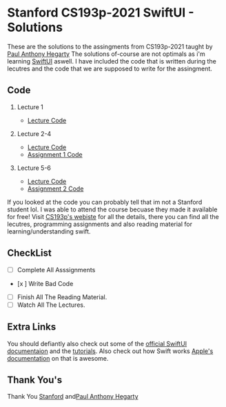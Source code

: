 # Stanford CS193p-2021 SwiftUI - Solutions

These are the solutions to the assingments from CS193p-2021 taught by [Paul Anthony Hegarty](https://profiles.stanford.edu/paul-hegarty) 
The solutions of-course are not optimals as i'm learning [SwiftUI](https://developer.apple.com/xcode/swiftui/) aswell. 
I have included the code that is written during the lecutres and the code that we are supposed to write for the assingment. 

## Code

1. Lecture 1 
    - [Lecture Code](https://github.com/OneUpWallStreet/Stanford-CS193p-2021-Solutions/tree/master/Lecture%201)
2. Lecture 2-4
    - [Lecture Code](https://github.com/OneUpWallStreet/Stanford-CS193p-2021-Solutions/tree/master/Lectures%202%2C3%2C4/Lectures%201%20to%204%20Code)
    - [Assignment 1 Code](https://github.com/OneUpWallStreet/Stanford-CS193p-2021-Solutions/tree/master/Lectures%202%2C3%2C4/Assignment%20Code)
    
3. Lecture 5-6
    - [Lecture Code](https://github.com/OneUpWallStreet/Stanford-CS193p-2021-Solutions/tree/master/Lectures%205%2C6/Lectures%205%20to%206%20Code)
    - [Assignment 2 Code](https://github.com/OneUpWallStreet/Stanford-CS193p-2021-Solutions/tree/master/Lectures%205%2C6/Assignment%20)


If you looked at the code you can probably tell that im not a Stanford student lol. I was able to attend the course becuase they made it available for free! 
Visit [CS193p's webiste](https://cs193p.sites.stanford.edu)  for all the details, there you can find all the lecutres, programming assignments and also reading material for learning/understanding swift.

## CheckList

- [ ] Complete All Asssignments 
- [x ] Write Bad Code
- [ ] Finish All The Reading Material.
- [ ] Watch All The Lectures.

## Extra Links

You should defiantly also check out some of the [official SwiftUI documentaion](https://developer.apple.com/tutorials/swiftui) and the [tutorials](https://developer.apple.com/tutorials/swiftui/creating-and-combining-views).
Also check out how Swift works [Apple's documentation](https://swift.org/documentation/) on that is awesome. 

## Thank You's

Thank You [Stanford](https://www.stanford.edu) and[Paul Anthony Hegarty](https://profiles.stanford.edu/paul-hegarty) 

